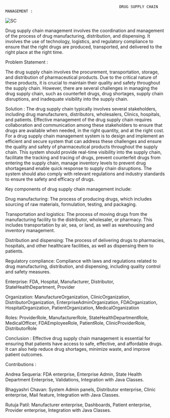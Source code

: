                                                       DRUG SUPPLY CHAIN MANAGEMENT : 

![SC](https://user-images.githubusercontent.com/122659746/233871877-692a2295-d7b3-4236-81db-1c79e63a186f.gif)


 Drug supply chain management involves the coordination and management of the process of drug  manufacturing, distribution, and dispensing. It involves the use of technology, logistics, and regulatory compliance to ensure that the right drugs are produced, transported, and delivered to the right place at the right time.

 Problem Statement :

  The drug supply chain involves the procurement, transportation, storage, and distribution of pharmaceutical products. Due to the critical nature of these products, it is crucial to  maintain  their  quality  and  safety  throughout  the  supply  chain. However,  there  are  several challenges in managing the drug supply chain, such as counterfeit drugs, drug shortages, supply chain disruptions, and inadequate visibility into the supply chain.

Solution :
 The drug supply chain typically involves several stakeholders, including drug manufacturers, distributors, wholesalers, Clinics, hospitals, and patients. Effective management of the drug supply chain requires collaboration and communication among these stakeholders to ensure that drugs are available when needed, in the right quantity, and at the right cost.
 For a  drug  supply  chain  management  system is  to  design  and implement an efficient and secure system that can address these challenges and ensure the quality and safety of pharmaceutical products throughout the supply chain. This system should provide real-time  visibility  into  the  supply  chain,  facilitate  the  tracking  and  tracing  of  drugs,  prevent counterfeit  drugs  from  entering  the  supply  chain,  manage  inventory  levels  to  prevent  drug shortagesand enable quick response to supply chain disruptions. The system should also comply with relevant regulations and industry standards to ensure the safety and efficacy of drugs.

Key components of drug supply chain management include:

Drug manufacturing: The process of producing drugs, which includes sourcing of raw materials, formulation, testing, and packaging.

Transportation and logistics: The process of moving drugs from the manufacturing facility to the distributor, wholesaler, or pharmacy. This includes transportation by air, sea, or land, as well as warehousing and inventory management.

Distribution and dispensing: The process of delivering drugs to pharmacies, hospitals, and other healthcare facilities, as well as dispensing them to patients.

Regulatory compliance: Compliance with laws and regulations related to drug manufacturing, distribution, and dispensing, including quality control and safety measures.

Enterprise: FDA, Hospital, Manufacturer, Distributor, StateHealthDepartment, Provider

Organization: ManufactureOrganization, ClinicOrganization, DistributorOrganization, EnterpriseAdminOrganization, FDAOrganization, HospitalOrganization, PatientOrganization, MedicalOrganization

Roles: ProviderRole, ManufacturerRole, StateHealthDepartmentRole, MedicalOfficer, FDAEmployeeRole, PatientRole, ClinicProviderRole, DistributorRole

Conclusion : Effective drug supply chain management is essential for ensuring that patients have access to safe, effective, and affordable drugs. It can also help reduce drug shortages, minimize waste, and improve patient outcomes.

Contributions :

Andrea Sequeria:
FDA enterprise, Enterprise Admin, State Health Department Enterprise, Validations, Integration with Java Classes.

Bhagyashri Chavan:
System Admin panels, Distributor enterprise, Clinic enterprise, Mail feature, Integration with Java Classes. 

Rutuja Patil:
Manufacturer enterprise, Dashboards, Patient enterprise, Provider enterprise, Integration with Java Classes.
